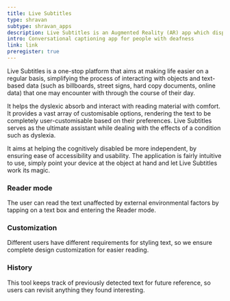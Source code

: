```yaml
---
title: Live Subtitles
type: shravan
subtype: shravan_apps
description: Live Subtitles is an Augmented Reality (AR) app which displays real-time conversational subtitles on your smartphone screen as someone is speaking.
intro: Conversational captioning app for people with deafness
link: link
preregister: true
---
```


<section>
    <div class="container">
        <div class="row">
            <div class="col-md-6">
                <p>Live Subtitles is a one-stop platform that aims at making life easier on a regular basis, simplifying the process of interacting with objects and text-based data (such as billboards, street signs, hard copy documents, online data) that one may encounter with through the course of their day.</p>
                <p>It helps the dyslexic absorb and interact with reading material with comfort. It provides a vast array of customisable options, rendering the text to be completely user-customisable based on their preferences. Live Subtitles serves as the ultimate assistant while dealing with the effects of a condition such as dyslexia.</p>
                <p>It aims at helping the cognitively disabled be more independent, by ensuring ease of accessibility and usability. The application is fairly intuitive to use, simply point your device at the object at hand and let Live Subtitles work its magic.</p>
            </div>
        </div>
    </div>
</section>
<section class="bg-light-1">
        <div class="container">
            <div class="row">
                <div class="col-md">
                    <i class="fas fa-book-open fa-2x o-5"></i>
                    <h3 class="mt-3">Reader mode</h3>
                    <p>The user can read the text unaffected by external environmental factors by tapping on a text box and entering the Reader mode.</p>
                </div>
                <div class="col-md">
                    <i class="fas fa-tools fa-2x o-5"></i>
                    <h3 class="mt-3">Customization</h3>
                    <p>Different users have different requirements for styling text, so we ensure complete design customization for easier reading.</p>
                </div>
                <div class="col-md">
                    <i class="fas fa-history fa-2x o-5"></i>
                    <h3 class="mt-3">History</h3>
                    <p>This tool keeps track of previously detected text for future reference, so users can revisit anything they found interesting.</p>
                </div>
            </div>
        </div>
    </section>